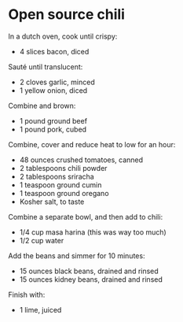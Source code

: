 Open source chili
=================

In a dutch oven, cook until crispy:

- 4 slices bacon, diced

Sauté until translucent:

- 2 cloves garlic, minced
- 1 yellow onion, diced

Combine and brown:

- 1 pound ground beef
- 1 pound pork, cubed

Combine, cover and reduce heat to low for an hour:

- 48 ounces crushed tomatoes, canned
- 2 tablespoons chili powder
- 2 tablespoons sriracha
- 1 teaspoon ground cumin
- 1 teaspoon ground oregano
- Kosher salt, to taste

Combine a separate bowl, and then add to chili:

- 1/4 cup masa harina (this was way too much)
- 1/2 cup water

Add the beans and simmer for 10 minutes:

- 15 ounces black beans, drained and rinsed
- 15 ounces kidney beans, drained and rinsed

Finish with:

- 1 lime, juiced
